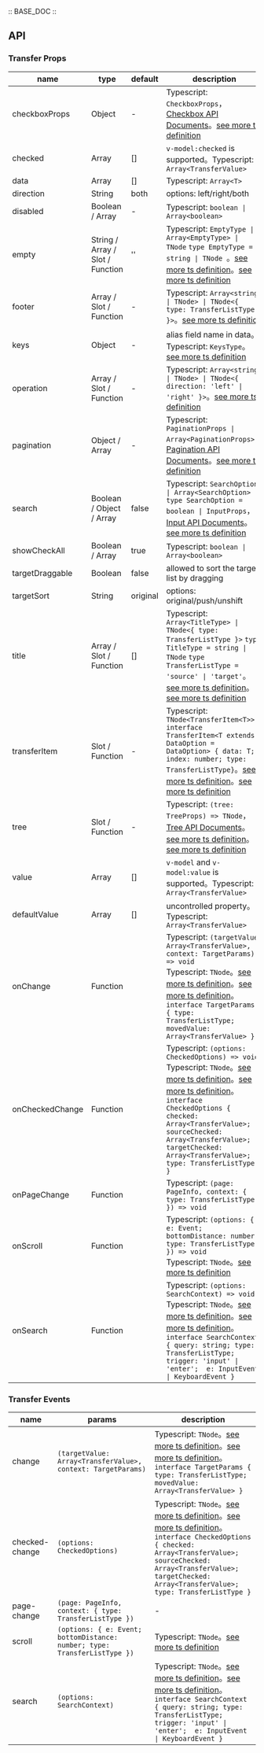 :: BASE_DOC ::

## API

### Transfer Props

name | type | default | description | required
-- | -- | -- | -- | --
checkboxProps | Object | - | Typescript: `CheckboxProps`，[Checkbox API Documents](./checkbox?tab=api)。[see more ts definition](https://github.com/Tencent/tdesign-vue-next/blob/develop/packages/components/transfer/type.ts) | N
checked | Array | [] | `v-model:checked` is supported。Typescript: `Array<TransferValue>` | N
data | Array | [] | Typescript: `Array<T>` | N
direction | String | both | options: left/right/both | N
disabled | Boolean / Array | - | Typescript: `boolean \| Array<boolean>` | N
empty | String / Array / Slot / Function | '' | Typescript: `EmptyType \| Array<EmptyType> \| TNode` `type EmptyType = string \| TNode `。[see more ts definition](https://github.com/Tencent/tdesign-vue-next/blob/develop/packages/components/common.ts)。[see more ts definition](https://github.com/Tencent/tdesign-vue-next/blob/develop/packages/components/transfer/type.ts) | N
footer | Array / Slot / Function | - | Typescript: `Array<string \| TNode> \| TNode<{ type: TransferListType }>`。[see more ts definition](https://github.com/Tencent/tdesign-vue-next/blob/develop/packages/components/common.ts) | N
keys | Object | - | alias field name in data。Typescript: `KeysType`。[see more ts definition](https://github.com/Tencent/tdesign-vue-next/blob/develop/packages/components/common.ts) | N
operation | Array / Slot / Function | - | Typescript: `Array<string \| TNode> \| TNode<{ direction: 'left' \| 'right' }>`。[see more ts definition](https://github.com/Tencent/tdesign-vue-next/blob/develop/packages/components/common.ts) | N
pagination | Object / Array | - | Typescript: `PaginationProps \| Array<PaginationProps>`，[Pagination API Documents](./pagination?tab=api)。[see more ts definition](https://github.com/Tencent/tdesign-vue-next/blob/develop/packages/components/transfer/type.ts) | N
search | Boolean / Object / Array | false | Typescript: `SearchOption \| Array<SearchOption>` `type SearchOption = boolean \| InputProps`，[Input API Documents](./input?tab=api)。[see more ts definition](https://github.com/Tencent/tdesign-vue-next/blob/develop/packages/components/transfer/type.ts) | N
showCheckAll | Boolean / Array | true | Typescript: `boolean \| Array<boolean>` | N
targetDraggable | Boolean | false | allowed to sort the target list by dragging | N
targetSort | String | original | options: original/push/unshift | N
title | Array / Slot / Function | [] | Typescript: `Array<TitleType> \| TNode<{ type: TransferListType }>` `type TitleType = string \| TNode` `type TransferListType = 'source' \| 'target'`。[see more ts definition](https://github.com/Tencent/tdesign-vue-next/blob/develop/packages/components/common.ts)。[see more ts definition](https://github.com/Tencent/tdesign-vue-next/blob/develop/packages/components/transfer/type.ts) | N
transferItem | Slot / Function | - | Typescript: `TNode<TransferItem<T>>` `interface TransferItem<T extends DataOption = DataOption> { data: T; index: number; type: TransferListType}`。[see more ts definition](https://github.com/Tencent/tdesign-vue-next/blob/develop/packages/components/common.ts)。[see more ts definition](https://github.com/Tencent/tdesign-vue-next/blob/develop/packages/components/transfer/type.ts) | N
tree | Slot / Function | - | Typescript: `(tree: TreeProps) => TNode`，[Tree API Documents](./tree?tab=api)。[see more ts definition](https://github.com/Tencent/tdesign-vue-next/blob/develop/packages/components/common.ts)。[see more ts definition](https://github.com/Tencent/tdesign-vue-next/blob/develop/packages/components/transfer/type.ts) | N
value | Array | [] | `v-model` and `v-model:value` is supported。Typescript: `Array<TransferValue>` | N
defaultValue | Array | [] | uncontrolled property。Typescript: `Array<TransferValue>` | N
onChange | Function |  | Typescript: `(targetValue: Array<TransferValue>, context: TargetParams) => void`<br/>Typescript: `TNode`。[see more ts definition](https://github.com/Tencent/tdesign-vue-next/blob/develop/packages/components/common.ts)。[see more ts definition](https://github.com/Tencent/tdesign-vue-next/blob/develop/packages/components/transfer/type.ts)。<br/>`interface TargetParams { type: TransferListType; movedValue: Array<TransferValue> }`<br/> | N
onCheckedChange | Function |  | Typescript: `(options: CheckedOptions) => void`<br/>Typescript: `TNode`。[see more ts definition](https://github.com/Tencent/tdesign-vue-next/blob/develop/packages/components/common.ts)。[see more ts definition](https://github.com/Tencent/tdesign-vue-next/blob/develop/packages/components/transfer/type.ts)。<br/>`interface CheckedOptions { checked: Array<TransferValue>; sourceChecked: Array<TransferValue>; targetChecked: Array<TransferValue>; type: TransferListType }`<br/> | N
onPageChange | Function |  | Typescript: `(page: PageInfo, context: { type: TransferListType }) => void`<br/> | N
onScroll | Function |  | Typescript: `(options: { e: Event; bottomDistance: number; type: TransferListType }) => void`<br/>Typescript: `TNode`。[see more ts definition](https://github.com/Tencent/tdesign-vue-next/blob/develop/packages/components/common.ts) | N
onSearch | Function |  | Typescript: `(options: SearchContext) => void`<br/>Typescript: `TNode`。[see more ts definition](https://github.com/Tencent/tdesign-vue-next/blob/develop/packages/components/common.ts)。[see more ts definition](https://github.com/Tencent/tdesign-vue-next/blob/develop/packages/components/transfer/type.ts)。<br/>`interface SearchContext { query: string; type: TransferListType; trigger: 'input' \| 'enter';  e: InputEvent \| KeyboardEvent }`<br/> | N

### Transfer Events

name | params | description
-- | -- | --
change | `(targetValue: Array<TransferValue>, context: TargetParams)` | Typescript: `TNode`。[see more ts definition](https://github.com/Tencent/tdesign-vue-next/blob/develop/packages/components/common.ts)。[see more ts definition](https://github.com/Tencent/tdesign-vue-next/blob/develop/packages/components/transfer/type.ts)。<br/>`interface TargetParams { type: TransferListType; movedValue: Array<TransferValue> }`<br/>
checked-change | `(options: CheckedOptions)` | Typescript: `TNode`。[see more ts definition](https://github.com/Tencent/tdesign-vue-next/blob/develop/packages/components/common.ts)。[see more ts definition](https://github.com/Tencent/tdesign-vue-next/blob/develop/packages/components/transfer/type.ts)。<br/>`interface CheckedOptions { checked: Array<TransferValue>; sourceChecked: Array<TransferValue>; targetChecked: Array<TransferValue>; type: TransferListType }`<br/>
page-change | `(page: PageInfo, context: { type: TransferListType })` | \-
scroll | `(options: { e: Event; bottomDistance: number; type: TransferListType })` | Typescript: `TNode`。[see more ts definition](https://github.com/Tencent/tdesign-vue-next/blob/develop/packages/components/common.ts)
search | `(options: SearchContext)` | Typescript: `TNode`。[see more ts definition](https://github.com/Tencent/tdesign-vue-next/blob/develop/packages/components/common.ts)。[see more ts definition](https://github.com/Tencent/tdesign-vue-next/blob/develop/packages/components/transfer/type.ts)。<br/>`interface SearchContext { query: string; type: TransferListType; trigger: 'input' \| 'enter';  e: InputEvent \| KeyboardEvent }`<br/>

